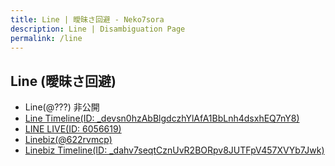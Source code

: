 ```yaml
---
title: Line | 曖昧さ回避 - Neko7sora
description: Line | Disambiguation Page
permalink: /line
---
```

## Line (曖昧さ回避)

* Line(@???) 非公開
* [Line Timeline(ID: _devsn0hzAbBlgdczhYlAfA1BbLnh4dsxhEQ7nY8)](https://links.neko7sora.jp/line-timeline)
* [LINE LIVE(ID: 6056619)](https://links.neko7sora.jp/line-live)
* [Linebiz(@622rvmcp)](https://links.neko7sora.jp/linebiz)
* [Linebiz Timeline(ID: _dahv7seqtCznUvR2BORpv8JUTFpV457XVYb7Jwk)](https://links.neko7sora.jp/linebiz-timeline)
